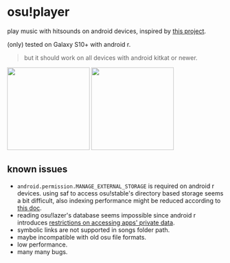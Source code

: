 # osu!player
play music with hitsounds on android devices, inspired by [this project](https://github.com/Milkitic/Osu-Player).  

(only) tested on Galaxy S10+ with android r.  
> but it should work on all devices with android kitkat or newer.

<img src="https://file.blessingsoftware.cc/upload/Screenshot_20200421-152847_osu!player.jpg" width="192"> <img src="https://file.blessingsoftware.cc/upload/Screenshot_20200421-152334_osu!player.jpg" width="192">  

## known issues
* `android.permission.MANAGE_EXTERNAL_STORAGE` is required on android r devices. using saf to access osu!stable's directory based storage seems a bit difficult, also indexing performance might be reduced according to [this doc](https://developer.android.com/training/data-storage/shared/documents-files#grant-access-directory).
* reading osu!lazer's database seems impossible since android r introduces [restrictions on accessing apps' private data](https://developer.android.com/about/versions/11/privacy/storage#other-apps-data).
* symbolic links are not supported in songs folder path.  
* maybe incompatible with old osu file formats.
* low performance.
* many many bugs.
